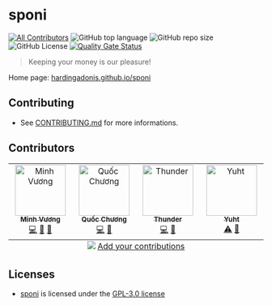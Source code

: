 # sponi

[![All Contributors](https://img.shields.io/github/all-contributors/hardingadonis/sponi?color=ee8449)](#contributors)
![GitHub top language](https://img.shields.io/github/languages/top/hardingadonis/sponi)
![GitHub repo size](https://img.shields.io/github/repo-size/hardingadonis/sponi)
![GitHub License](https://img.shields.io/github/license/hardingadonis/sponi)
[![Quality Gate Status](https://sonarcloud.io/api/project_badges/measure?project=hardingadonis_sponi&metric=alert_status)](https://sonarcloud.io/summary/new_code?id=hardingadonis_sponi)

> Keeping your money is our pleasure!

Home page: [hardingadonis.github.io/sponi](https://hardingadonis.github.io/sponi)

## Contributing

- See [CONTRIBUTING.md](CONTRIBUTING.md) for more informations.

## Contributors

<!-- ALL-CONTRIBUTORS-LIST:START - Do not remove or modify this section -->
<!-- prettier-ignore-start -->
<!-- markdownlint-disable -->
<table>
  <tbody>
    <tr>
      <td align="center" valign="top" width="14.28%"><a href="https://github.com/hardingadonis"><img src="https://avatars.githubusercontent.com/u/34091632?v=4?s=100" width="100px;" alt="Minh Vương"/><br /><sub><b>Minh Vương</b></sub></a><br /><a href="https://github.com/hardingadonis/sponi/commits?author=hardingadonis" title="Code">💻</a> <a href="#maintenance-hardingadonis" title="Maintenance">🚧</a> <a href="https://github.com/hardingadonis/sponi/pulls?q=is%3Apr+reviewed-by%3Ahardingadonis" title="Reviewed Pull Requests">👀</a></td>
      <td align="center" valign="top" width="14.28%"><a href="https://github.com/bakaqc"><img src="https://avatars.githubusercontent.com/u/126387856?v=4?s=100" width="100px;" alt="Quốc Chương"/><br /><sub><b>Quốc Chương</b></sub></a><br /><a href="https://github.com/hardingadonis/sponi/commits?author=bakaqc" title="Code">💻</a> <a href="https://github.com/hardingadonis/sponi/pulls?q=is%3Apr+reviewed-by%3Abakaqc" title="Reviewed Pull Requests">👀</a></td>
      <td align="center" valign="top" width="14.28%"><a href="https://github.com/htnghia1423"><img src="https://avatars.githubusercontent.com/u/137130942?v=4?s=100" width="100px;" alt="Thunder"/><br /><sub><b>Thunder</b></sub></a><br /><a href="https://github.com/hardingadonis/sponi/commits?author=htnghia1423" title="Code">💻</a> <a href="https://github.com/hardingadonis/sponi/pulls?q=is%3Apr+reviewed-by%3Ahtnghia1423" title="Reviewed Pull Requests">👀</a></td>
      <td align="center" valign="top" width="14.28%"><a href="https://github.com/yuhtnguyen"><img src="https://avatars.githubusercontent.com/u/137138731?v=4?s=100" width="100px;" alt="Yuht"/><br /><sub><b>Yuht</b></sub></a><br /><a href="https://github.com/hardingadonis/sponi/commits?author=yuhtnguyen" title="Tests">⚠️</a> <a href="https://github.com/hardingadonis/sponi/pulls?q=is%3Apr+reviewed-by%3Ayuhtnguyen" title="Reviewed Pull Requests">👀</a></td>
    </tr>
  </tbody>
  <tfoot>
    <tr>
      <td align="center" size="13px" colspan="7">
        <img src="https://raw.githubusercontent.com/all-contributors/all-contributors-cli/1b8533af435da9854653492b1327a23a4dbd0a10/assets/logo-small.svg">
          <a href="https://all-contributors.js.org/docs/en/bot/usage">Add your contributions</a>
        </img>
      </td>
    </tr>
  </tfoot>
</table>

<!-- markdownlint-restore -->
<!-- prettier-ignore-end -->

<!-- ALL-CONTRIBUTORS-LIST:END -->

## Licenses

- [sponi](https://github.com/hardingadonis/sponi) is licensed under the [GPL-3.0 license](LICENSE)

